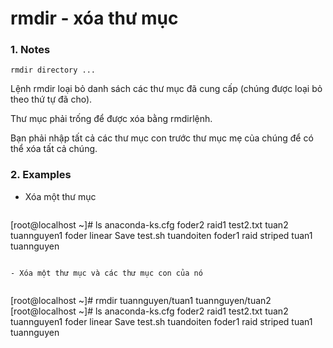 # rmdir - xóa thư mục
### 1. Notes
```
rmdir directory ...
```
Lệnh rmdir loại bỏ danh sách các thư mục đã cung cấp (chúng được loại bỏ theo thứ tự đã cho).

Thư mục phải trống để được xóa bằng rmdirlệnh.

Bạn phải nhập tất cả các thư mục con trước thư mục mẹ của chúng để có thể xóa tất cả chúng.

### 2. Examples

- Xóa một thư mục
  ```
[root@localhost ~]# ls
anaconda-ks.cfg  foder2  raid1    test2.txt  tuan2       tuannguyen1
foder            linear  Save     test.sh    tuandoiten
foder1           raid    striped  tuan1      tuannguyen
```

- Xóa một thư mục và các thư mục con của nó
  
```
[root@localhost ~]# rmdir tuannguyen/tuan1 tuannguyen/tuan2
[root@localhost ~]# ls
anaconda-ks.cfg  foder2  raid1    test2.txt  tuan2       tuannguyen1
foder            linear  Save     test.sh    tuandoiten
foder1           raid    striped  tuan1      tuannguyen
```
